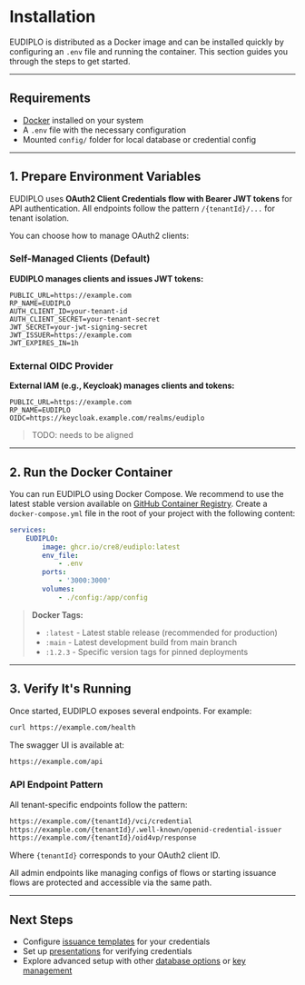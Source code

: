 # Installation

EUDIPLO is distributed as a Docker image and can be installed quickly by
configuring an `.env` file and running the container. This section guides you
through the steps to get started.

---

## Requirements

- [Docker](https://www.docker.com/get-started) installed on your system
- A `.env` file with the necessary configuration
- Mounted `config/` folder for local database or credential config

---

## 1. Prepare Environment Variables

EUDIPLO uses **OAuth2 Client Credentials flow with Bearer JWT tokens** for API
authentication. All endpoints follow the pattern `/{tenantId}/...` for tenant
isolation.

You can choose how to manage OAuth2 clients:

### Self-Managed Clients (Default)

**EUDIPLO manages clients and issues JWT tokens:**

```env
PUBLIC_URL=https://example.com
RP_NAME=EUDIPLO
AUTH_CLIENT_ID=your-tenant-id
AUTH_CLIENT_SECRET=your-tenant-secret
JWT_SECRET=your-jwt-signing-secret
JWT_ISSUER=https://example.com
JWT_EXPIRES_IN=1h
```

### External OIDC Provider

**External IAM (e.g., Keycloak) manages clients and tokens:**

```env
PUBLIC_URL=https://example.com
RP_NAME=EUDIPLO
OIDC=https://keycloak.example.com/realms/eudiplo
```

> TODO: needs to be aligned

---

## 2. Run the Docker Container

You can run EUDIPLO using Docker Compose. We recommend to use the latest stable
version available on
[GitHub Container Registry](https://github.com/cre8/eudiplo/pkgs/container/eudiplo).
Create a `docker-compose.yml` file in the root of your project with the
following content:

```yaml
services:
    EUDIPLO:
        image: ghcr.io/cre8/eudiplo:latest
        env_file:
            - .env
        ports:
            - '3000:3000'
        volumes:
            - ./config:/app/config
```

> **Docker Tags:**
>
> - `:latest` - Latest stable release (recommended for production)
> - `:main` - Latest development build from main branch
> - `:1.2.3` - Specific version tags for pinned deployments

---

## 3. Verify It's Running

Once started, EUDIPLO exposes several endpoints. For example:

```bash
curl https://example.com/health
```

The swagger UI is available at:

```bash
https://example.com/api
```

### API Endpoint Pattern

All tenant-specific endpoints follow the pattern:

```bash
https://example.com/{tenantId}/vci/credential
https://example.com/{tenantId}/.well-known/openid-credential-issuer
https://example.com/{tenantId}/oid4vp/response
```

Where `{tenantId}` corresponds to your OAuth2 client ID.

All admin endpoints like managing configs of flows or starting issuance flows
are protected and accessible via the same path.

---

## Next Steps

- Configure [issuance templates](issuance.md) for your credentials
- Set up [presentations](presentation.md) for verifying credentials
- Explore advanced setup with other
  [database options](../architecture/database.md) or
  [key management](../architecture/key-management.md)
